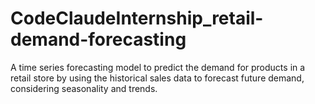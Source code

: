 # CodeClaudeInternship_retail-demand-forecasting
A time series forecasting model to predict the demand for products in a retail store by using the historical sales data to forecast future demand, considering seasonality and trends.
